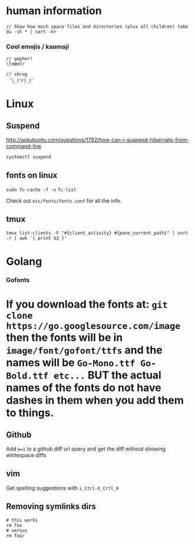 # human information

```
// Show how much space files and directories (plus all children) take
du -sh * | sort -hr
```

### Cool emojis / kaomoji
```
// gopher!
\ʕ◔ϖ◔ʔ/

// shrug
 ¯\_(ツ)_/¯

```

# Linux

## Suspend

http://askubuntu.com/questions/1792/how-can-i-suspend-hibernate-from-command-line

```
systemctl suspend
```

## fonts on linux

`sudo fc-cache -f -v`
`fc-list`

Check out `etc/fonts/fonts.conf` for all the info.

## tmux
```
tmux list-clients -F "#{client_activity} #{pane_current_path}" | sort -r | awk '{ print $2 }'
```


# Golang

### Gofonts

If you download the fonts at: `git clone https://go.googlesource.com/image`
then the fonts will be in `image/font/gofont/ttfs` and the names will be
`Go-Mono.ttf Go-Bold.ttf etc...` BUT the actual names of the fonts do not have
dashes in them when you add them to things.
=======
## Github

Add `w=1` to a github diff url query and get the diff without showing whitespace diffs

## vim

Get spelling suggestions with `i_Ctrl-X_Crtl_K`

## Removing symlinks dirs

```
# this works
rm foo
# versus
rm foo/
```

